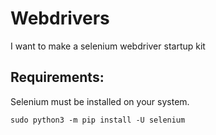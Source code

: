 Webdrivers
==========

I want to make a selenium webdriver startup kit

Requirements:
-------------

Selenium must be installed on your system.

    sudo python3 -m pip install -U selenium
